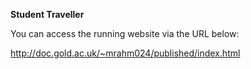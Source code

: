 **Student Traveller**

You can access the running website via the URL below:

http://doc.gold.ac.uk/~mrahm024/published/index.html
